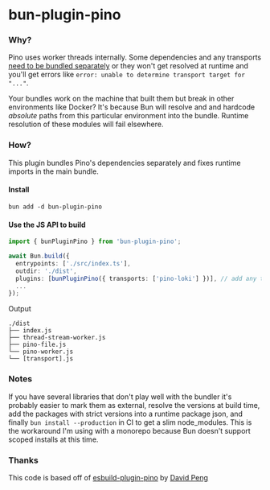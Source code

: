 # bun-plugin-pino

### Why?

Pino uses worker threads internally. Some dependencies and any transports [need to be bundled separately](https://github.com/pinojs/pino/blob/main/docs/bundling.md) or they won't get resolved at runtime and you'll get errors like `error: unable to determine transport target for "..."`.

Your bundles work on the machine that built them but break in other environments like Docker? It's because Bun will resolve and and hardcode *absolute* paths from this particular environment into the bundle. Runtime resolution of these modules will fail elsewhere.

### How?

This plugin bundles Pino's dependencies separately and fixes runtime imports in the main bundle.

#### Install
```
bun add -d bun-plugin-pino
```

#### Use the JS API to build

```ts
import { bunPluginPino } from 'bun-plugin-pino';

await Bun.build({
  entrypoints: ['./src/index.ts'],
  outdir: './dist',
  plugins: [bunPluginPino({ transports: ['pino-loki'] })], // add any transports here
  ...
});
```

Output
```
./dist
├── index.js
├── thread-stream-worker.js
├── pino-file.js
└── pino-worker.js
└── [transport].js
```

### Notes
If you have several libraries that don't play well with the bundler it's probably easier to mark them as external, resolve the versions at build time, add the packages with strict versions into a runtime package json, and finally `bun install --production` in CI to get a slim node_modules. This is the workaround I'm using with a monorepo because Bun doesn't support scoped installs at this time.

### Thanks

This code is based off of [esbuild-plugin-pino](https://github.com/wd-David/esbuild-plugin-pino/) by [David Peng](https://github.com/.wd-David)